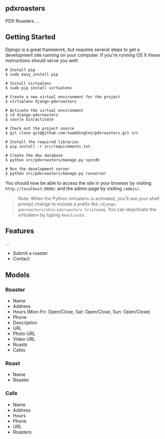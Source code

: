 ## pdxroasters

PDX Roasters ...

## Getting Started

Django is a great framework, but requires several steps to get a development
site running on your computer. If you're running OS X these instructions should
serve you well:

    # Install pip
    $ sudo easy_install pip

    # Install virtualenv
    $ sudo pip install virtualenv

    # Create a new virtual environment for the project
    $ virtualenv django-pdxroasters

    # Activate the virtual environment
    $ cd django-pdxroasters
    $ source bin/activate

    # Check out the project source
    $ git clone git@github.com:twaddington/pdxroasters.git src

    # Install the required libraries
    $ pip install -r src/requirements.txt

    # Create the dev database
    $ python src/pdxroasters/manage.py syncdb

    # Run the development server
    $ python src/pdxroasters/manage.py runserver

You should now be able to access the site in your browser by visiting
`http://localhost:8000/` and the admin page by visiting `/admin/`.

> Note: When the Python virtualenv is activated, you'll see your shell prompt
> change to include a prefix like `(django-pdxroasters)shin:pdxroasters tristanw$`.
> You can deactivate the virtualenv by typing `deactivate`.

## Features

...

- Submit a roaster
- Contact

## Models

### Roaster

- Name
- Address
- Hours (Mon-Fri: Open/Close, Sat: Open/Close, Sun: Open/Close)
- Phone
- Description
- URL
- Photo URL
- Video URL
- Roasts
- Cafes

### Roast

- Name
- Roaster

### Cafe

- Name
- Address
- Hours
- Phone
- URL
- Roasters
